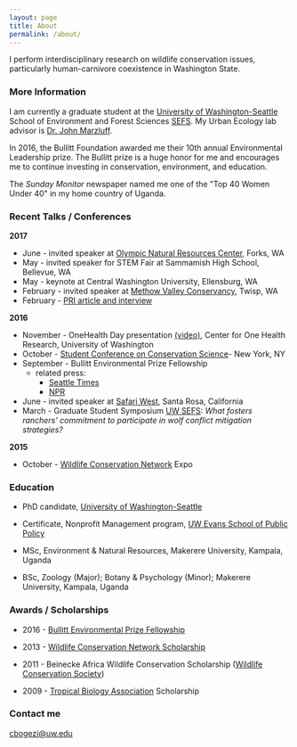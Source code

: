 ```yaml
---
layout: page
title: About
permalink: /about/
---
```


I perform interdisciplinary research on wildlife conservation issues, particularly human-carnivore coexistence in Washington State.

### More Information

I am currently a graduate student at the [University of Washington-Seattle](http:/www.uw.edu) School of Environment and Forest Sciences [SEFS](http://www.cfr.washington.edu/). My Urban Ecology lab advisor is [Dr. John Marzluff](http://apps.sefs.uw.edu/Public/People/FacultyProfile.aspx?PID=10).

In 2016, the Bullitt Foundation awarded me their 10th annual Environmental Leadership prize. The Bullitt prize is a huge honor for me and encourages me to continue investing in conservation, environment, and education.

The *Sunday Monitor* newspaper named me one of the "Top 40 Women Under 40" in my home country of Uganda.

### Recent Talks / Conferences
**2017**
- June - invited speaker at [Olympic Natural Resources Center](http://www.onrc.washington.edu/), Forks, WA
- May - invited speaker for STEM Fair at Sammamish High School, Bellevue, WA
- May - keynote at Central Washington University, Ellensburg, WA
- February - invited speaker at [Methow Valley Conservancy](http://www.methowarts.org/understanding-human-carnivore-interactions), Twisp, WA
- February - [PRI article and interview](https://www.pri.org/stories/2017-02-24/how-washington-ranchers-are-learning-cope-wolves-lessons-uganda)

**2016**
- November - OneHealth Day presentation [(video)](https://www.facebook.com/centerforonehealthresearch/videos/1311889112175747), Center for One Health Research, University of Washington     
- October - [Student Conference on Conservation Science](http://www.amnh.org/var/ezflow_site/storage/images/sccs-ny-2016-presentation-1/2547309-1-eng-US/sccs-ny-2016-presentation-1.jpg)- New York, NY
- September - Bullitt Environmental Prize Fellowship
  - related press:
    - [Seattle Times](http://www.seattletimes.com/)
    - [NPR](http://www.npr.org)
- June - invited speaker at [Safari West](http://www.safariwest.com/), Santa Rosa, California
- March - Graduate Student Symposium [UW SEFS](http://www.cfr.washington.edu/):  *What fosters ranchers' commitment to participate in wolf conflict mitigation strategies?*

**2015**
- October - [Wildlife Conservation Network](http://www.wildnet.org) Expo

### Education
- PhD candidate, [University of Washington-Seattle](http://www.uw.edu/sefs)

- Certificate, Nonprofit Management program, [UW Evans School of Public Policy](https://evans.uw.edu/academic-programs/certificates-uw-graduate-students/nonprofit-management-certificate)

- MSc, Environment & Natural Resources, Makerere University, Kampala, Uganda

- BSc, Zoology (Major); Botany & Psychology (Minor); Makerere University, Kampala, Uganda


### Awards / Scholarships
- 2016 - [Bullitt Environmental Prize Fellowship](http://www.bullitt.org/programs/environmental-fellowship/)

- 2013 - [Wildlife Conservation Network Scholarship](https://wildnet.org/what-we-do/scholarships)

- 2011 - Beinecke Africa Wildlife Conservation Scholarship ([Wildlife Conservation Society](http://www.wcs.org))

- 2009 - [Tropical Biology Association](http://www.tropical-biology.org/) Scholarship


### Contact me
[cbogezi@uw.edu](mailto:cbogezi@uw.edu)

